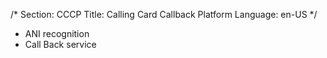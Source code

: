/*
Section: CCCP
Title: Calling Card Callback Platform
Language: en-US
*/

- ANI recognition
- Call Back service
